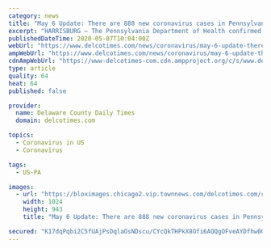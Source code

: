 ```yaml
---
category: news
title: "May 6 Update: There are 888 new coronavirus cases in Pennsylvania to bring up total to 51,845"
excerpt: "HARRISBURG — The Pennsylvania Department of Health confirmed May 6 there are 888 additional positive cases of COVID-19, bringing the statewide total to 51,845. All 67 counties in Pennsylvania have cases of COVID-19. The state is reporting an increase of ..."
publishedDateTime: 2020-05-07T10:04:00Z
webUrl: "https://www.delcotimes.com/news/coronavirus/may-6-update-there-are-888-new-coronavirus-cases-in-pennsylvania-to-bring-up-total/article_4dd6ffe0-8fb1-11ea-9335-674d0c94cd88.html"
ampWebUrl: "https://www.delcotimes.com/news/coronavirus/may-6-update-there-are-888-new-coronavirus-cases-in-pennsylvania-to-bring-up-total/article_4dd6ffe0-8fb1-11ea-9335-674d0c94cd88.amp.html"
cdnAmpWebUrl: "https://www-delcotimes-com.cdn.ampproject.org/c/s/www.delcotimes.com/news/coronavirus/may-6-update-there-are-888-new-coronavirus-cases-in-pennsylvania-to-bring-up-total/article_4dd6ffe0-8fb1-11ea-9335-674d0c94cd88.amp.html"
type: article
quality: 64
heat: 64
published: false

provider:
  name: Delaware County Daily Times
  domain: delcotimes.com

topics:
  - Coronavirus in US
  - Coronavirus

tags:
  - US-PA

images:
  - url: "https://bloximages.chicago2.vip.townnews.com/delcotimes.com/content/tncms/assets/v3/editorial/f/92/f9244add-789c-593d-98d7-3d779ad36215/5eb25a47611a1.image.jpg?resize=1024%2C943"
    width: 1024
    height: 943
    title: "May 6 Update: There are 888 new coronavirus cases in Pennsylvania to bring up total to 51,845"

secured: "K17dqPqbi2C5fUAjPsDqlaOsNDscu/CYcQkTHPkX8Ofi6AOQgOFveAYDfhw0GN6u8m0cJ/PtvaV0mps0068EvBzGAvKcNTJ8/xTHdl11FXjDDlKaSiCHfka1E1uLQ35gPzWoFuvGNC37v4runtQhjZTpDCcyLihrzGDfuREyZiTI3z6UZtZZIRQcbUC/WtoP9F0Y/2o40OFF6jYs94voUCE9845WcjbIiwnFlRQuhRwBmQvpdLRhme/TIj7TNir5/mjcJO0/8LI7WbeP1NT+MxkCC/lvFY6yUVo2SDYEfCuBHZACorJAiJTXsRq/HTs8;EkTC3PeE4f20YcY/f87YOw=="
---
```


